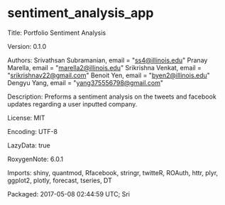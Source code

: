 # sentiment_analysis_app
Title: Portfolio Sentiment Analysis

Version: 0.1.0

Authors: Srivathsan Subramanian, email = "ss4@illinois.edu"
         Pranay Marella, email = "marella2@illinois.edu"
         Srikrishna Venkat, email = "srikrishnav22@gmail.com"
         Benoit Yen, email = "byen2@illinois.edu"
         Dengyu Yang, email = "yang375556798@gmail.com"
         
Description: Preforms a sentiment analysis on the tweets and facebook updates regarding a user inputted company.

License: MIT

Encoding: UTF-8

LazyData: true

RoxygenNote: 6.0.1

Imports: shiny, quantmod, Rfacebook, stringr, twitteR, ROAuth, httr,
        plyr, ggplot2, plotly, forecast, tseries, DT
        
Packaged: 2017-05-08 02:44:59 UTC; Sri

